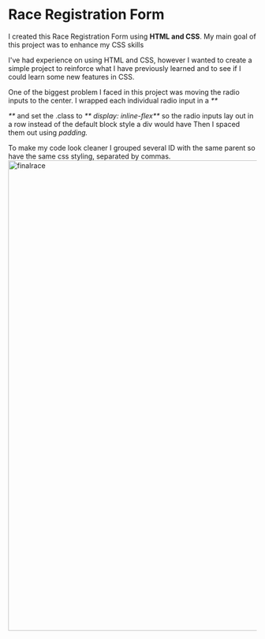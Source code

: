<h1> <strong>Race Registration Form </strong></h1>
  
  <p> I created this Race Registration Form using <strong>HTML and CSS</strong>. My main goal of this project was to enhance my CSS skills </p>
<p> I've had experience on using HTML and CSS, however I wanted to create a simple project to reinforce what I have previously learned and to see if I could learn some new features in CSS. </p>
  <p> One of the biggest problem I faced in this project was moving the radio inputs to the center. I wrapped each individual radio input in a <em>**<div>** </em>and set the .class to<em> ** display: inline-flex**</em> so the radio inputs lay out in a row instead of the default block style a div would have Then I spaced them out using <em> padding.</em> </p>
  
  <p> To make my code look cleaner I grouped several ID with the same parent so have the same css styling, separated by commas.
  <img width="954" alt="finalrace" src="https://user-images.githubusercontent.com/92884422/143886257-0e72697b-259f-4dc8-8572-aa4e82157be5.png">

    
 
    
    
    
<strong>
    </strong>
   
<em>
  </em>

</p>
